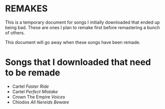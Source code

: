 # REMAKES
This is a temporary document for songs I initially downloaded that ended up being bad.  These are ones I plan to remake first before remastering a bunch of others.

This document will go away when these songs have been remade.

# Songs that I downloaded that need to be remade
- Cartel *Faster Ride*
- Cartel *Perfect Mistake*
- Crown The Empire *Voices*
- Chiodos *All Nereids Beware*